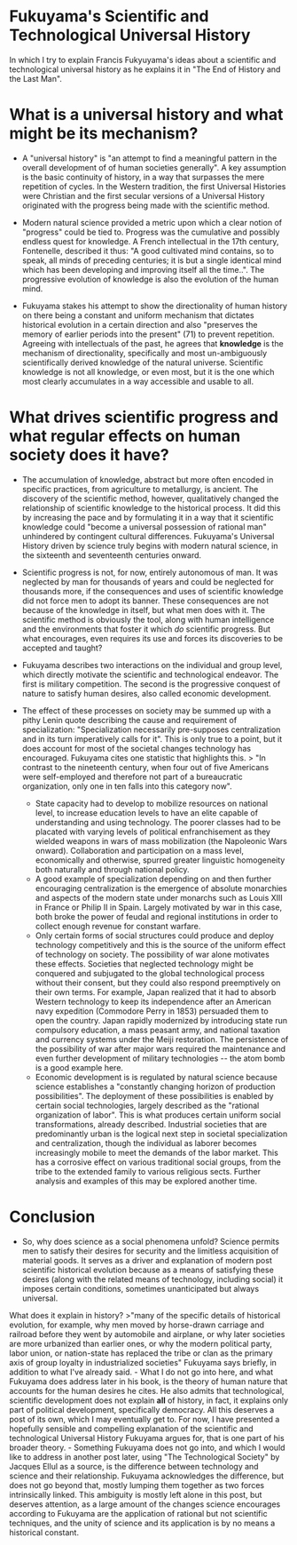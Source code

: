 # Fukuyama's Scientific and Technological Universal History

In which I try to explain Francis Fukyuyama's ideas about a scientific and technological universal history as he explains it in "The End of History and the Last Man". 


# What is a universal history and what might be its mechanism?

- A "universal history" is "an attempt to find a meaningful pattern in the overall development of of human societies generally". A key assumption is the basic continuity of history, in a way that surpasses the mere repetition of cycles. In the Western tradition, the first Universal Histories were Christian and the first secular versions of a Universal History originated with the progress being made with the scientific method. 

- Modern natural science provided a metric upon which a clear notion of "progress" could be tied to. Progress was the cumulative and possibly endless quest for knowledge. A French intellectual in the 17th century, Fontenelle, described it thus: "A good cultivated mind contains, so to speak, all minds of preceding centuries; it is but a single identical mind which has been developing and improving itself all the time..". The progressive evolution of knowledge is also the evolution of the human mind.

- Fukuyama stakes his attempt to show the directionality of human history on there being a constant and uniform mechanism that dictates historical evolution in a certain direction and also "preserves the memory of earlier periods into the present" (71) to prevent repetition. Agreeing with intellectuals of the past, he agrees that __knowledge__ is the mechanism of directionality, specifically and most un-ambiguously scientifically derived knowledge of the natural universe. Scientific knowledge is not all knowledge, or even most, but it is the one which most clearly accumulates in a way accessible and usable to all. 
   

# What drives scientific progress and what regular effects on human society does it have?
        
- The accumulation of knowledge, abstract but more often encoded in specific practices, from agriculture to metallurgy, is ancient. The discovery of the scientific method, however, qualitatively changed the relationship of scientific knowledge to the historical process. It did this by increasing the pace and by formulating it in a way that it scientific knowledge could "become a universal possession of rational man" unhindered by contingent cultural differences. Fukuyama's Universal History driven by science truly begins with modern natural science, in the sixteenth and seventeenth centuries onward. 

- Scientific progress is not, for now, entirely autonomous of man. It was neglected by man for thousands of years and could be neglected for thousands more, if the consequences and uses of scientific knowledge did not force men to adopt its banner. These consequences are not because of the knowledge in itself, but what men does with it. The scientific method is obviously the tool, along with human intelligence and the environments that foster it which _do_ scientific progress. But what encourages, even requires its use and forces its discoveries to be accepted and taught?
 
 - Fukuyama describes two interactions on the individual and group level, which directly motivate the scientific and technological endeavor. The first is military competition. The second is the progressive conquest of nature to satisfy human desires, also called economic development. 

- The effect of these processes on society may be summed up with a pithy Lenin quote describing the cause and requirement of specialization: "Specialization necessarily pre-supposes centralization and in its turn imperatively calls for it". This is only true to a point, but it does account for most of the societal changes technology has encouraged. Fukuyama cites one statistic that highlights this.
            > "In contrast to the nineteenth century, when four out of five Americans were self-employed and therefore not part of a bureaucratic organization, only one in ten falls into this category now". 
        
    - State capacity had to develop to mobilize resources on national level, to increase education levels to have an elite capable of understanding and using technology. The poorer classes had to be placated with varying levels of political enfranchisement as they wielded weapons in wars of mass mobilization (the Napoleonic Wars onward). Collaboration and participation on a mass level, economically and otherwise, spurred greater linguistic homogeneity both naturally and through national policy. 
     - A good example of specialization depending on and then further encouraging centralization is the emergence of absolute monarchies and aspects of the modern state under monarchs such as Louis XIII in France or Philip II in Spain. Largely motivated by war in this case, both broke the power of feudal and regional institutions in order to collect enough revenue for constant warfare. 
     - Only certain forms of social structures could produce and deploy technology competitively and this is the source of the uniform effect of technology on society. The possibility of war alone motivates these effects. Societies that neglected technology might be conquered and subjugated to the global technological process without their consent, but they could also respond preemptively on their own terms. For example, Japan realized that it had to absorb Western technology to keep its independence after an American navy expedition (Commodore Perry in 1853) persuaded them to open the country. Japan rapidly modernized by introducing state run compulsory education, a mass peasant army, and national taxation and currency systems under the Meiji restoration. The persistence of the possibility of war after major wars required the maintenance and even further development of military technologies  -- the atom bomb is a good example here. 
    - Economic development is is regulated by natural science because science establishes a "constantly changing horizon of production possibilities". The deployment of these possibilities is enabled by certain social technologies, largely described as the "rational organization of labor". This is what produces certain uniform social transformations, already described. Industrial societies that are predominantly urban is the logical next step in societal specialization and centralization, though the individual as laborer becomes increasingly mobile to meet the demands of the labor market. This has a corrosive effect on various traditional social groups, from the tribe to the extended family to various religious sects. Further analysis and examples of this may be explored another time. 

# Conclusion

   - So, why does science as a social phenomena unfold? Science permits men to satisfy their desires for security and the limitless acquisition of material goods. It serves as a driver and explanation of modern post scientific historical evolution because as a means of satisfying these desires (along with the related means of technology, including social) it imposes certain conditions, sometimes unanticipated but always universal. 
 
 What does it explain in history? 
          >"many of the specific details of historical evolution, for example, why men moved by horse-drawn carriage and railroad before they went by automobile and airplane, or why later societies are more urbanized than earlier ones, or why the modern political party, labor union, or nation-state has replaced the tribe or clan as the primary axis of group loyalty in industrialized societies" Fukuyama says briefly, in addition to what I've already said. 
        - What I do not go into here, and what Fukuyama does address later in his book, is the theory of human nature that accounts for the human desires he cites. He also admits that technological, scientific development does not explain __all__ of history, in fact, it explains only part of political development, specifically democracy. All this deserves a post of its own, which I may eventually get to. For now, I have presented a hopefully sensible and compelling explanation of the scientific and technological Universal History Fukuyama argues for, that is one part of his broader theory. 
        - Something Fukuyama does not go into, and which I would like to address in another post later, using "The Technological Society" by Jacques Ellul as a source, is the difference between technology and science and their relationship. Fukuyama acknowledges the difference, but does not go beyond that, mostly lumping them together as two forces intrinsically linked. This ambiguity is mostly left alone in this post, but deserves attention, as a large amount of the changes science encourages according to Fukuyama are the application of rational but not scientific techniques, and the unity of science and its application is by no means a historical constant. 
